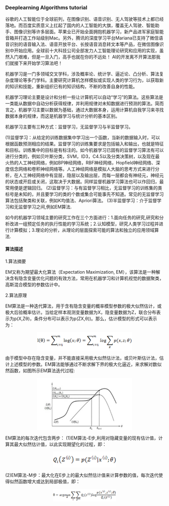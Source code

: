 ### Deeplearning Algorithms tutorial
谷歌的人工智能位于全球前列，在图像识别、语音识别、无人驾驶等技术上都已经落地。而百度实质意义上扛起了国内的人工智能的大旗，覆盖无人驾驶、智能助手、图像识别等许多层面。苹果业已开始全面拥抱机器学习，新产品进军家庭智能音箱并打造工作站级别Mac。另外，腾讯的深度学习平台Mariana已支持了微信语音识别的语音输入法、语音开放平台、长按语音消息转文本等产品，在微信图像识别中开始应用。全球前十大科技公司全部发力人工智能理论研究和应用的实现，虽然入门艰难，但是一旦入门，高手也就在你的不远处！
AI的开发离不开算法那我们就接下来开始学习算法吧！

机器学习是一门多领域交叉学科，涉及概率论、统计学、逼近论、凸分析、算法复杂度理论等多门学科。主要研究计算机怎样模拟或实现人类的学习行为，以获取新的知识和技能，重新组织已有的知识结构，不断的改善自身的性能。

机器学习理论主要是设计和分析一些让计算机可以自动“学习”的算法。这些算法是一类能从数据中自动分析获得规律，并利用规律对未知数据进行预测的算法。简而言之，机器学习主要以数据为基础，通过大数据本身，运用计算机自我学习来寻找数据本身的规律，而这是机器学习与统计分析的基本区别。

机器学习主要有三种方式：监督学习，无监督学习与半监督学习。

(1)监督学习：从给定的训练数据集中学习出一个函数，当新的数据输入时，可以根据函数预测相应的结果。监督学习的训练集要求是包括输入和输出，也就是特征和目标。训练集中的目标是有标注的。如今机器学习已固有的监督学习算法有可以进行分类的，例如贝叶斯分类，SVM，ID3，C4.5以及分类决策树，以及现在最火热的人工神经网络，例如BP神经网络，RBF神经网络，Hopfield神经网络、深度信念网络和卷积神经网络等。人工神经网络是模拟人大脑的思考方式来进行分析，在人工神经网络中有显层，隐层以及输出层，而每一层都会有神经元，神经元的状态或开启或关闭，这取决于大数据。同样监督机器学习算法也可以作回归，最常用便是逻辑回归。
(2)监督学习：与有监督学习相比，无监督学习的训练集的类标号是未知的，并且要学习的类的个数或集合可能事先不知道。常见的无监督学习算法包括聚类和关联，例如K均值法、Apriori算法。
(3)半监督学习：介于监督学习和无监督学习之间,例如EM算法.

如今的机器学习领域主要的研究工作在三个方面进行：1.面向任务的研究,研究和分析改进一组预定任务的执行性能的学习系统；2.认知模型，研究人类学习过程并进行计算模拟；3.理论的分析，从理论的层面探索可能的算法和独立的应用领域算法.

#### 算法描述

1.算法摘要

EM又称为期望最大化算法（Expectation Maximization, EM），该算法是一种解决含有隐含变量优化问题的有效方法，常用在机器学习和计算机视觉的数据聚类，高斯混合模型的参数估计中。

2.算法原理

EM算法是一种迭代算法，用于含有隐含变量的概率模型参数的极大似然估计，或极大后验概率估计。当给定样本观测变量数据为X，隐变量数据为Z，联合分布表示为p(X,Zθ)，条件分布可以表示为p(ZX,θ))。那么，估计模型的形式可以表示为：
<p align="center">
<img width="300" align="center" src="../../images/61.jpg" />
</p>

由于模型中存在隐含变量，并不能直接采用极大似然估计法，或贝叶斯估计法，估计上述模型的参数。EM算法能够通过不断求解下界的极大化逼近，来求解对数似然函数，如图所示EM算法迭代过程:

<p align="center">
<img width="300" align="center" src="../../images/62.jpg" />
</p>

EM算法的每次迭代包含两步：
(1)EM算法-E步,利用对隐藏变量的现有估计值，计算其最大似然估计值，以此实现期望化的过程，即：
<p align="center">
<img width="200" align="center" src="../../images/63.jpg" />
</p>
(2)EM算法-M步：最大化在E步上的最大似然估计值来计算参数的值，每次迭代使得似然函数增大或达到局部极值，即：
<p align="center">
<img width="200" align="center" src="../../images/64.jpg" />
</p>
